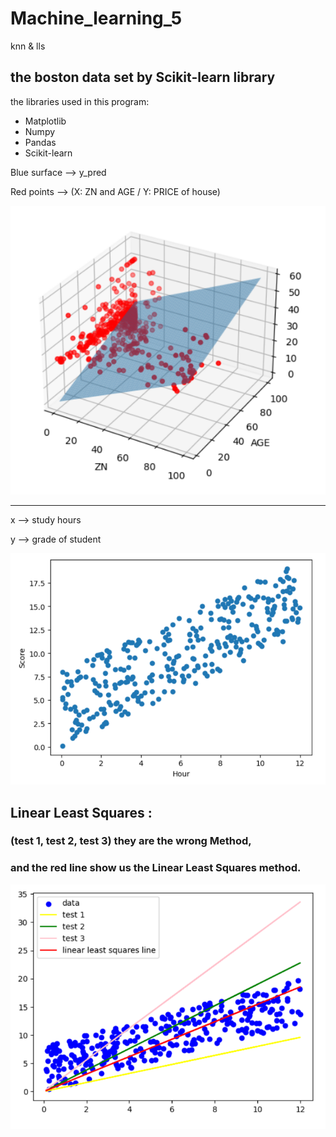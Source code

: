 # Machine_learning_5
knn &amp; lls

## the boston data set by Scikit-learn library

the libraries used in this program: 
- Matplotlib
- Numpy
- Pandas
- Scikit-learn

Blue surface --> y_pred 

Red points --> (X: ZN and AGE / Y: PRICE of house)

![new pic](pics/boston.png)

--- 

x --> study hours

y --> grade of student

![new pic](pics/hour_score1.png)

## Linear Least Squares :

### (test 1, test 2, test 3) they are the wrong Method,
### and the red line show us the Linear Least Squares method.

![new pic](pics/hour_score2.png)